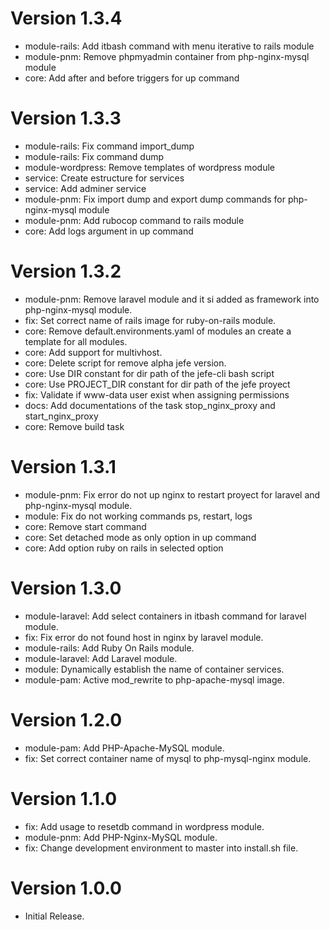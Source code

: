 # Version 1.3.4
- module-rails: Add itbash command with menu iterative to rails module
- module-pnm: Remove phpmyadmin container from php-nginx-mysql module
- core: Add after and before triggers for up command
# Version 1.3.3
- module-rails: Fix command import_dump
- module-rails: Fix command dump
- module-wordpress: Remove templates of wordpress module
- service: Create estructure for services
- service: Add adminer service
- module-pnm: Fix import dump and export dump commands for php-nginx-mysql module
- module-pnm: Add rubocop command to rails module
- core: Add logs argument in up command
# Version 1.3.2
- module-pnm: Remove laravel module and it si added as framework into php-nginx-mysql module.
- fix: Set correct name of rails image for ruby-on-rails module.
- core: Remove default.environments.yaml of modules an create a template for all modules.
- core: Add support for multivhost.
- core: Delete script for remove alpha jefe version.
- core: Use DIR constant for dir path of the jefe-cli bash script
- core: Use PROJECT_DIR constant for dir path of the jefe proyect
- fix: Validate if www-data user exist when assigning permissions
- docs: Add documentations of the task stop_nginx_proxy and start_nginx_proxy
- core: Remove build task
# Version 1.3.1
- module-pnm: Fix error do not up nginx to restart proyect for laravel and php-nginx-mysql module.
- module: Fix do not working commands ps, restart, logs
- core: Remove start command
- core: Set detached mode as only option in up command
- core: Add option ruby on rails in selected option
# Version 1.3.0
- module-laravel: Add select containers in itbash command for laravel module.
- fix: Fix error do not found host in nginx by laravel module.
- module-rails: Add Ruby On Rails module.
- module-laravel: Add Laravel module.
- module: Dynamically establish the name of container services.
- module-pam: Active mod_rewrite to php-apache-mysql image.
# Version 1.2.0
- module-pam: Add PHP-Apache-MySQL module.
- fix: Set correct container name of mysql to php-mysql-nginx module.
# Version 1.1.0
- fix: Add usage to resetdb command in wordpress module.
- module-pnm: Add PHP-Nginx-MySQL module.
- fix: Change development environment to master into install.sh file.
# Version 1.0.0
- Initial Release.
